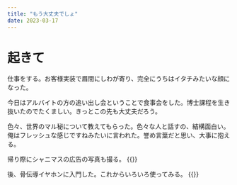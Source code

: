 ```yaml
---
title: "もう大丈夫でしょ"
date: 2023-03-17
---
```


# 起きて
仕事をする。お客様実装で眉間にしわが寄り、完全にうちはイタチみたいな顔になった。

今日はアルバイトの方の追い出し会ということで食事会をした。博士課程を生き抜いたのでたくましい。きっとこの先も大丈夫だろう。

色々、世界のマル秘について教えてもらった。色々な人と話すの、結構面白い。俺はフレッシュな感じですねみたいに言われた。誉め言葉だと思い、大事に抱える。

帰り際にシャニマスの広告の写真も撮る。
{{<tweet user="dango_bot" id="1636727855223832577">}}

後、骨伝導イヤホンに入門した。これからいろいろ使ってみる。
{{<tweet user="dango_bot" id="1636741218590945281">}}